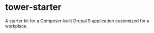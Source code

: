 # tower-starter
A starter kit for a Composer-built Drupal 9 application customized for a workplace.
